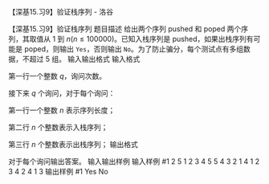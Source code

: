 



【深基15.习9】验证栈序列 - 洛谷














【深基15.习9】验证栈序列
题目描述
给出两个序列 pushed 和 poped 两个序列，其取值从 1 到 $n(n\le100000)$。已知入栈序列是 pushed，如果出栈序列有可能是 poped，则输出 `Yes`，否则输出 `No`。为了防止骗分，每个测试点有多组数据，不超过 $5$ 组。
输入输出格式
输入格式

第一行一个整数 $q$，询问次数。

接下来 $q$ 个询问，对于每个询问：

第一行一个整数 $n$ 表示序列长度；

第二行 $n$ 个整数表示入栈序列；

第三行 $n$ 个整数表示出栈序列；
输出格式

对于每个询问输出答案。
输入输出样例
输入样例 #1
2
5
1 2 3 4 5
5 4 3 2 1
4
1 2 3 4
2 4 1 3
输出样例 #1
Yes
No






